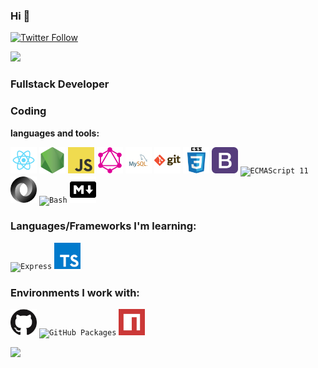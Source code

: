 ### Hi 👋

[![Twitter Follow](https://img.shields.io/twitter/follow/quenandres?color=%231DA1F2&logo=twitter&style=for-the-badge)](https://twitter.com/quenandres)

<img style="width:300px;heigth:300px;" src="https://thumbs.gfycat.com/GracefulDemandingIndochinahogdeer-size_restricted.gif">

### Fullstack Developer

### Coding
**languages and tools:**  

<code><img alt="React" height="42" src="https://raw.githubusercontent.com/github/explore/80688e429a7d4ef2fca1e82350fe8e3517d3494d/topics/react/react.png"></code>
<code><img alt="Node" height="42" src="https://raw.githubusercontent.com/github/explore/80688e429a7d4ef2fca1e82350fe8e3517d3494d/topics/nodejs/nodejs.png"></code>
<code><img alt="JS" height="42" src="https://raw.githubusercontent.com/github/explore/80688e429a7d4ef2fca1e82350fe8e3517d3494d/topics/javascript/javascript.png"></code>
<code><img alt="Graphql" height="42" src="https://raw.githubusercontent.com/github/explore/5c058a388828bb5fde0bcafd4bc867b5bb3f26f3/topics/graphql/graphql.png"></code>
<code><img alt="mysql" height="42" src="https://raw.githubusercontent.com/github/explore/80688e429a7d4ef2fca1e82350fe8e3517d3494d/topics/mysql/mysql.png"></code>
<code><img alt="Git" height="42" src="https://raw.githubusercontent.com/github/explore/80688e429a7d4ef2fca1e82350fe8e3517d3494d/topics/git/git.png"></code>
<code><img alt="Css" title="CSS 3" src="https://raw.githubusercontent.com/github/explore/80688e429a7d4ef2fca1e82350fe8e3517d3494d/topics/css/css.png" height="42"></code>
<code><img alt="Bootstrap" title="Bootstrap" src="https://raw.githubusercontent.com/github/explore/80688e429a7d4ef2fca1e82350fe8e3517d3494d/topics/bootstrap/bootstrap.png" height="42"></code>
<code><img alt="ECMAScript 11" title="ECMAScript 11" src="https://github.com/cheesits456/cheesits456/raw/master/icons/ecmascript.png" height="42"></code>
<code><img alt="JSON" title="JSON" src="https://raw.githubusercontent.com/github/explore/80688e429a7d4ef2fca1e82350fe8e3517d3494d/topics/json/json.png" height="42"></code>
<code><img alt="Bash" title="Bash" src="https://github.com/cheesits456/cheesits456/raw/master/icons/bash.png" height="42"></code>
<code><img alt="Markdown" title="Markdown" src="https://raw.githubusercontent.com/github/explore/80688e429a7d4ef2fca1e82350fe8e3517d3494d/topics/markdown/markdown.png" height="42"></code>

### Languages/Frameworks I'm learning:
<code><img alt="Express" title="Express" src="https://github.com/cheesits456/cheesits456/raw/master/icons/express.png" height="42"></code>
<code><img alt="TypeScript" title="TypeScript" src="https://raw.githubusercontent.com/github/explore/80688e429a7d4ef2fca1e82350fe8e3517d3494d/topics/typescript/typescript.png" height="42"></code>

### Environments I work with:
<code><img alt="GitHub" title="GitHub" src="https://raw.githubusercontent.com/github/explore/78df643247d429f6cc873026c0622819ad797942/topics/github/github.png" height="42" /></code>
<code><img alt="GitHub Packages" title="GitHub Packages" src="https://github.com/cheesits456/cheesits456/raw/master/icons/packages.png" height="42" /></code>
<code><img alt="NPM" title="NPM" src="https://raw.githubusercontent.com/github/explore/80688e429a7d4ef2fca1e82350fe8e3517d3494d/topics/npm/npm.png" height="42" /></code>


<p align="left" >  
  <a href="https://github.com/quenandres"> 
    <img  src="https://github-readme-stats.vercel.app/api?username=quenandres&&show_icons=true&theme=vue-dark"/>
  </a>
</p>